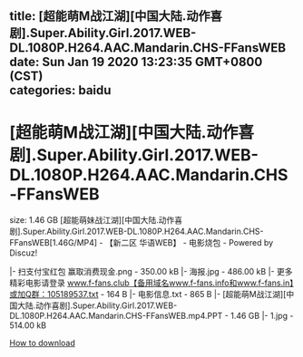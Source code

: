 
title: [超能萌M战江湖][中国大陆.动作喜剧].Super.Ability.Girl.2017.WEB-DL.1080P.H264.AAC.Mandarin.CHS-FFansWEB
date: Sun Jan 19 2020 13:23:35 GMT+0800 (CST)    
categories: baidu
---

# [超能萌M战江湖][中国大陆.动作喜剧].Super.Ability.Girl.2017.WEB-DL.1080P.H264.AAC.Mandarin.CHS-FFansWEB
size: 1.46 GB
 [超能萌妹战江湖][中国大陆.动作喜剧].Super.Ability.Girl.2017.WEB-DL.1080P.H264.AAC.Mandarin.CHS-FFansWEB[1.46G/MP4] - 【新二区 华语WEB】 - 电影烧包 - Powered by Discuz!
 
|- 扫支付宝红包 赢取消费现金.png - 350.00 kB
|- 海报.jpg - 486.00 kB
|- 更多精彩电影请登录 www.f-fans.club【备用域名www.f-fans.info和www.f-fans.in】或加Q群：105189537.txt - 164 B
|- 电影信息.txt - 865 B
|- [超能萌M战江湖][中国大陆.动作喜剧].Super.Ability.Girl.2017.WEB-DL.1080P.H264.AAC.Mandarin.CHS-FFansWEB.mp4.PPT - 1.46 GB
|- 1.jpg - 514.00 kB

[How to download](https://bpcam.bemobtrk.com/go/2ceec3aa-1ca2-46d6-b9ff-aaa5c184517c?jno=298)